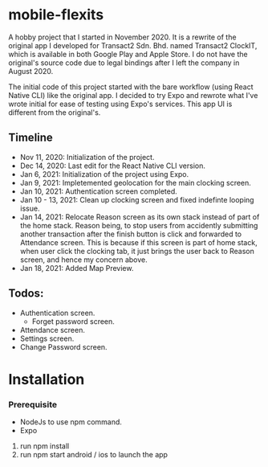 # mobile-flexits

A hobby project that I started in November 2020. It is a rewrite of the original app I developed for Transact2 Sdn. Bhd. named Transact2 ClockIT, which is available in both Google Play and Apple Store. I do not have the original's source code due to legal bindings after I left the company in August 2020.

The initial code of this project started with the bare workflow (using React Native CLI) like the original app. I decided to try Expo and rewrote what I've wrote initial for ease of testing using Expo's services. This app UI is different from the original's.

## Timeline

-   Nov 11, 2020: Initialization of the project.
-   Dec 14, 2020: Last edit for the React Native CLI version.
-   Jan 6, 2021: Initialization of the project using Expo.
-   Jan 9, 2021: Impletemented geolocation for the main clocking screen.
-   Jan 10, 2021: Authentication screen completed.
-   Jan 10 - 13, 2021: Clean up clocking screen and fixed indefinte looping issue.
-   Jan 14, 2021: Relocate Reason screen as its own stack instead of part of the home stack.
    Reason being, to stop users from accidently submitting another transaction after the finish
    button is click and forwarded to Attendance screen. This is because if this screen is part of
    home stack, when user click the clocking tab, it just brings the user back to Reason screen, and
    hence my concern above.
-   Jan 18, 2021: Added Map Preview.

## Todos:

-   Authentication screen.
    -   Forget password screen.
-   Attendance screen.
-   Settings screen.
-   Change Password screen.

# Installation

### Prerequisite

-   NodeJs to use npm command.
-   Expo

1. run npm install
2. run npm start android / ios to launch the app
